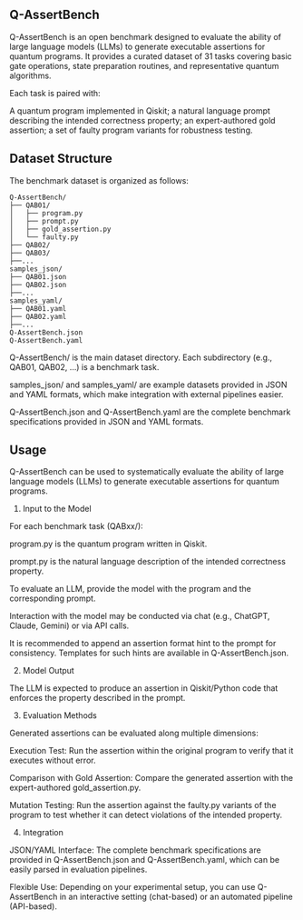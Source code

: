 ## Q-AssertBench
Q-AssertBench is an open benchmark designed to evaluate the ability of large language models (LLMs) to generate executable assertions for quantum programs. It provides a curated dataset of 31 tasks covering basic gate operations, state preparation routines, and representative quantum algorithms.

Each task is paired with:

A quantum program implemented in Qiskit;
a natural language prompt describing the intended correctness property;
an expert-authored gold assertion;
a set of faulty program variants for robustness testing.

## Dataset Structure
The benchmark dataset is organized as follows:
```text
Q-AssertBench/
├── QAB01/
│   ├── program.py
│   ├── prompt.py
│   ├── gold_assertion.py
│   └── faulty.py
├── QAB02/
├── QAB03/
├──...
samples_json/
├── QAB01.json
├── QAB02.json
├──...
samples_yaml/
├── QAB01.yaml
├── QAB02.yaml
├──...
Q-AssertBench.json
Q-AssertBench.yaml
```
Q-AssertBench/ is the main dataset directory. Each subdirectory (e.g., QAB01, QAB02, …) is a benchmark task. 

samples_json/ and samples_yaml/ are example datasets provided in JSON and YAML formats, which make integration with external pipelines easier.

Q-AssertBench.json and Q-AssertBench.yaml are the complete benchmark specifications provided in JSON and YAML formats.

## Usage

Q-AssertBench can be used to systematically evaluate the ability of large language models (LLMs) to generate executable assertions for quantum programs.

1. Input to the Model

For each benchmark task (QABxx/):

program.py is the quantum program written in Qiskit.

prompt.py is the natural language description of the intended correctness property.

To evaluate an LLM, provide the model with the program and the corresponding prompt.

Interaction with the model may be conducted via chat (e.g., ChatGPT, Claude, Gemini) or via API calls.

It is recommended to append an assertion format hint to the prompt for consistency.
Templates for such hints are available in Q-AssertBench.json.

2. Model Output

The LLM is expected to produce an assertion in Qiskit/Python code that enforces the property described in the prompt.

3. Evaluation Methods

Generated assertions can be evaluated along multiple dimensions:

Execution Test: Run the assertion within the original program to verify that it executes without error.

Comparison with Gold Assertion: Compare the generated assertion with the expert-authored gold_assertion.py.

Mutation Testing: Run the assertion against the faulty.py variants of the program to test whether it can detect violations of the intended property.

4. Integration

JSON/YAML Interface: The complete benchmark specifications are provided in Q-AssertBench.json and Q-AssertBench.yaml, which can be easily parsed in evaluation pipelines.

Flexible Use: Depending on your experimental setup, you can use Q-AssertBench in an interactive setting (chat-based) or an automated pipeline (API-based).
